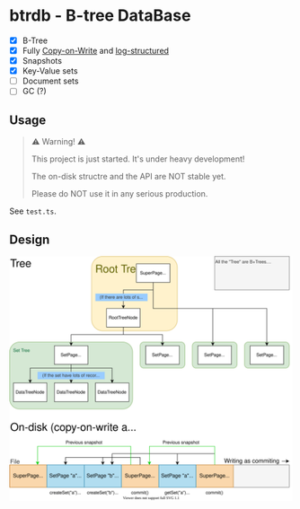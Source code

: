 # btrdb - B-tree DataBase

- [x] B-Tree
- [x] Fully [Copy-on-Write](https://en.wikipedia.org/wiki/Copy-on-write) and [log-structured](https://en.wikipedia.org/wiki/Log-structured_file_system)
- [x] Snapshots
- [x] Key-Value sets
- [ ] Document sets
- [ ] GC (?)

## Usage

> ⚠️ Warning! ⚠️
>
> This project is just started. It's under heavy development!
>
> The on-disk structre and the API are NOT stable yet.
>
> Please do NOT use it in any serious production.

See `test.ts`.

## Design

![design.svg](./docs/design.svg)
